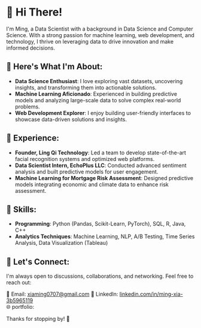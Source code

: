 # 👋 Hi There!
I'm Ming, a Data Scientist with a background in Data Science and Computer Science. With a strong passion for machine learning, web development, and technology, I thrive on leveraging data to drive innovation and make informed decisions.

## 🚀 Here's What I'm About:

- **Data Science Enthusiast**: I love exploring vast datasets, uncovering insights, and transforming them into actionable solutions.
- **Machine Learning Aficionado**: Experienced in building predictive models and analyzing large-scale data to solve complex real-world problems.
- **Web Development Explorer**: I enjoy building user-friendly interfaces to showcase data-driven solutions and insights.

## 💼 Experience:
- **Founder, Ling Qi Technology**: Led a team to develop state-of-the-art facial recognition systems and optimized web platforms.
- **Data Scientist Intern, EchoPlus LLC**: Conducted advanced sentiment analysis and built predictive models for user engagement.
- **Machine Learning for Mortgage Risk Assessment**: Designed predictive models integrating economic and climate data to enhance risk assessment.

## 🔧 Skills:
- **Programming**: Python (Pandas, Scikit-Learn, PyTorch), SQL, R, Java, C++
- **Analytics Techniques**: Machine Learning, NLP, A/B Testing, Time Series Analysis, Data Visualization (Tableau)

## 💬 Let's Connect:

I'm always open to discussions, collaborations, and networking. Feel free to reach out:

📧 Email: xiaming0707@gmail.com 
💼 LinkedIn: [linkedin.com/in/ming-xia-3b5965119](https://www.linkedin.com/in/ming-xia-3b5965119/)  
🌐 portfolio:  

Thanks for stopping by! 🚀
